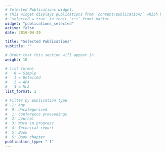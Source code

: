 ```yaml
---
# Selected Publications widget.
# This widget displays publications from `content/publication/` which have
# `selected = true` in their `+++` front matter.
widget: "publications_selected"
active: false
date: 2016-04-20

title: "Selected Publications"
subtitle: ""

# Order that this section will appear in.
weight: 10

# List format.
#   0 = Simple
#   1 = Detailed
#   2 = APA
#   3 = MLA
list_format: 1

# Filter by publication type.
# -1: Any
#  0: Uncategorized
#  1: Conference proceedings
#  2: Journal
#  3: Work in progress
#  4: Technical report
#  5: Book
#  6: Book chapter
publication_type: "-1"
---
```

